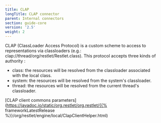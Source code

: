 ```yaml
---
title: CLAP
longTitle: CLAP connector
parent: Internal connectors
section: guide-core
version: '2.5'
weight: 2
---
```

CLAP (ClassLoader Access Protocol) is a custom scheme to access to
representations via classloaders (e.g.:
clap://thread/org/restlet/Restlet.class). This protocol accepts three
kinds of authority :

-   class: the resources will be resolved from the classloader
    associated with the local class.
-   system: the resources will be resolved from the system's
    classloader.
-   thread: the resources will be resolved from the current thread's
    classloader.

[CLAP client commons
parameters](https://javadoc.io/static/org.restlet/org.restlet/{{% frameworkLatestRelease %}}/org/restlet/engine/local/ClapClientHelper.html)
